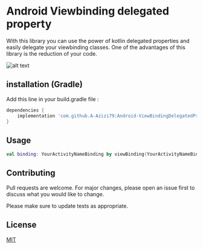 # Android Viewbinding delegated property 

With this library you can use the power of kotlin delegated properties and easily delegate your viewbinding classes.
One of the advantages of this library is the reduction of your code.

![alt text](https://uupload.ir/files/89dr_1_mbgf3jidykv-5_b_dsnr8g_(1).png)
## installation (Gradle)

Add this line in your build.gradle file :

```gradle
dependencies {
	implementation 'com.github.A-Azizi79:Android-ViewBindingDelegatedProperty-kotlin:0.1.0'
}
```

## Usage

```kotlin
val binding: YourActivityNameBinding by viewBinding(YourActivityNameBinding::inflate)
```

## Contributing
Pull requests are welcome. For major changes, please open an issue first to discuss what you would like to change.

Please make sure to update tests as appropriate.

## License
[MIT](https://choosealicense.com/licenses/mit/)
